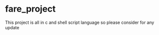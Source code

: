 # fare_project
This project is all in c and shell script language so please consider for any update
